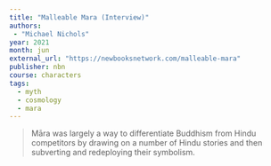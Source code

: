 ```yaml
---
title: "Malleable Mara (Interview)"
authors:
 - "Michael Nichols"
year: 2021
month: jun
external_url: "https://newbooksnetwork.com/malleable-mara"
publisher: nbn
course: characters
tags:
  - myth
  - cosmology
  - mara
---
```


> Māra was largely a way to differentiate Buddhism from Hindu competitors by drawing on a number of Hindu stories and then subverting and redeploying their symbolism.

